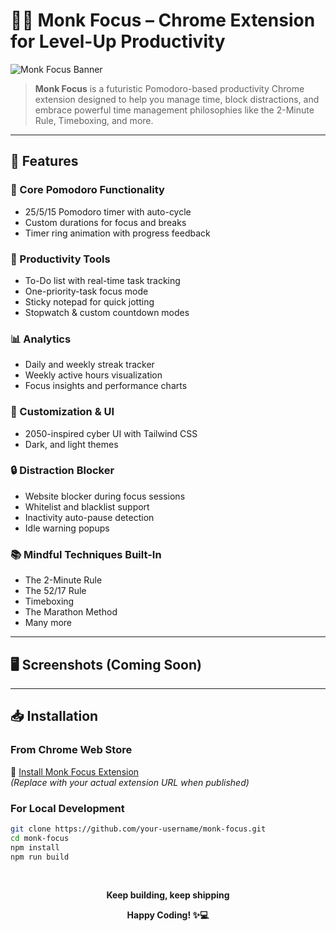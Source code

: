 # 🧘‍♂️ Monk Focus – Chrome Extension for Level-Up Productivity

![Monk Focus Banner](./public/icons/banner.png) <!-- Replace with your actual banner path or remove if not using -->

> **Monk Focus** is a futuristic Pomodoro-based productivity Chrome extension designed to help you manage time, block distractions, and embrace powerful time management philosophies like the 2-Minute Rule, Timeboxing, and more.

---

## 🚀 Features

### 🔁 Core Pomodoro Functionality
- 25/5/15 Pomodoro timer with auto-cycle
- Custom durations for focus and breaks
- Timer ring animation with progress feedback
  

### 📝 Productivity Tools
- To-Do list with real-time task tracking
- One-priority-task focus mode
- Sticky notepad for quick jotting
- Stopwatch & custom countdown modes

### 📊 Analytics
- Daily and weekly streak tracker
- Weekly active hours visualization
- Focus insights and performance charts

### 🎨 Customization & UI
- 2050-inspired cyber UI with Tailwind CSS
- Dark, and light themes

### 🔒 Distraction Blocker
- Website blocker during focus sessions
- Whitelist and blacklist support
- Inactivity auto-pause detection
- Idle warning popups

### 📚 Mindful Techniques Built-In
- The 2-Minute Rule
- The 52/17 Rule
- Timeboxing
- The Marathon Method
- Many more

---

## 🖥️ Screenshots (Coming Soon)

<!-- Add images like this when available:
![Screenshot](./public/screenshots/dashboard.png)
-->

---

## 📥 Installation

### From Chrome Web Store
🔗 [Install Monk Focus Extension](https://chromewebstore.google.com/detail/counttext/iijnikolepddgdialgckmpifjkfhofin)  
*(Replace with your actual extension URL when published)*

### For Local Development

```bash
git clone https://github.com/your-username/monk-focus.git
cd monk-focus
npm install
npm run build
```

<br>
<p align="center">
  <b> Keep building, keep shipping</b>
</p>
<p align="center">
  <b>Happy Coding! ✨💻</b>
</p>

